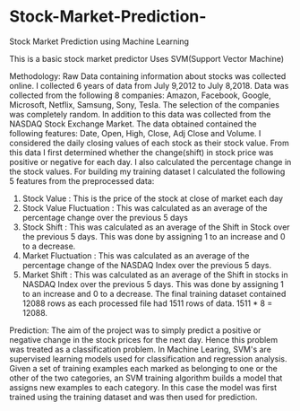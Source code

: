 # Stock-Market-Prediction-
Stock Market Prediction using Machine Learning

This is a basic stock market predictor
Uses SVM(Support Vector Machine)

Methodology:
Raw Data containing information about stocks was collected online. I collected 6 years of data from July 9,2012 to July 8,2018. Data was collected from the following 8 companies: Amazon, Facebook, Google, Microsoft, Netflix, Samsung, Sony, Tesla. The selection of the companies was completely random. In addition to this data was collected from the NASDAQ Stock Exchange Market. 
The data obtained contained the following features: Date, Open, High, Close, Adj Close and Volume. I considered the daily closing values of each stock as their stock value.
From this data I first determined whether the change(shift) in stock price was positive or negative for each day. I also calculated the percentage change in the stock values.
For building my training dataset I calculated the following 5 features from the preprocessed data:
1. Stock Value : This is the price of the stock at close of market each day
2. Stock Value Fluctuation : This was calculated as an average of the percentage change over the previous 5 days
3. Stock Shift : This was calculated as an average of the Shift in Stock over the previous 5 days. This was done by assigning 1 to an increase and 0 to a decrease.
4. Market Fluctuation : This was calculated as an average of the percentage change of the NASDAQ Index over the previous 5 days.
5. Market Shift : This was calculated as an average of the Shift in stocks in NASDAQ Index over the previous 5 days. This was done by assigning 1 to an increase and 0 to a decrease.
The final training dataset contained 12088 rows as each processed file had 1511 rows of data. 1511 * 8 = 12088.

Prediction:
The aim of the project was to simply predict a positive or negative change in the stock prices for the next day. Hence this problem was treated as a classification problem. In Machine Learing, SVM's are supervised learning models used for classification and regression analysis. Given a set of training examples each marked as belonging to one or the other of the two categories, an SVM training algorithm builds a model that assigns new examples to each category. In this case the model was first trained using the training dataset and was then used for prediction.


